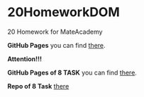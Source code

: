 # 20HomeworkDOM
20 Homework for MateAcademy

**GitHub Pages** you can find [there](https://platoniux.github.io/20HomeworkDOM/ "GitHub Pages for this repo").

**Attention!!!**

**GitHub Pages of 8 TASK** you can find [there](https://platoniux.github.io/AncestryTask20.8/app/ "GitHub Pages for this repo").

**Repo of 8 Task** [there](https://github.com/Platoniux/AncestryTask20.8)
